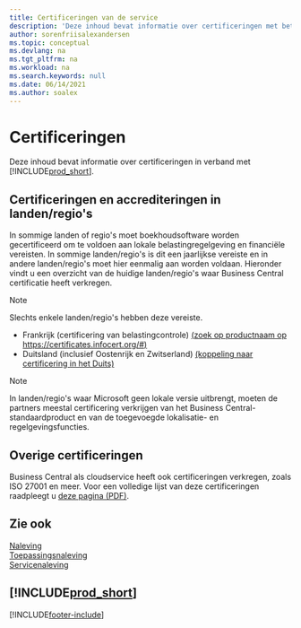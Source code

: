 ```yaml
---
title: Certificeringen van de service
description: 'Deze inhoud bevat informatie over certificeringen met betrekking tot Business Central, zoals regiospecifieke certificeringen en accreditaties.'
author: sorenfriisalexandersen
ms.topic: conceptual
ms.devlang: na
ms.tgt_pltfrm: na
ms.workload: na
ms.search.keywords: null
ms.date: 06/14/2021
ms.author: soalex
---
```

# <a name="certifications"></a><a name="certifications"></a>Certificeringen

Deze inhoud bevat informatie over certificeringen in verband met [!INCLUDE[prod_short](../includes/prod_short.md)].  

## <a name="countryregion-specific-certifications-and-accreditations"></a><a name="countryregion-specific-certifications-and-accreditations"></a>Certificeringen en accrediteringen in landen/regio's

In sommige landen of regio's moet boekhoudsoftware worden gecertificeerd om te voldoen aan lokale belastingregelgeving en financiële vereisten. In sommige landen/regio's is dit een jaarlijkse vereiste en in andere landen/regio's moet hier eenmalig aan worden voldaan. Hieronder vindt u een overzicht van de huidige landen/regio's waar Business Central certificatie heeft verkregen.

> [!NOTE]
> Slechts enkele landen/regio's hebben deze vereiste.

- Frankrijk (certificering van belastingcontrole) [(zoek op productnaam op https://certificates.infocert.org/#)](https://certificates.infocert.org/#)  
- Duitsland (inclusief Oostenrijk en Zwitserland) [(koppeling naar certificering in het Duits)](https://www.bdo.de/de-de/themen/softwarebescheinungen/bdo/microsoft-dynamics-365-business-central)  

> [!NOTE]  
> In landen/regio's waar Microsoft geen lokale versie uitbrengt, moeten de partners meestal certificering verkrijgen van het Business Central-standaardproduct en van de toegevoegde lokalisatie- en regelgevingsfuncties.

## <a name="other-certifications"></a><a name="other-certifications"></a>Overige certificeringen

Business Central als cloudservice heeft ook certificeringen verkregen, zoals ISO 27001 en meer. Voor een volledige lijst van deze certificeringen raadpleegt u [deze pagina (PDF)](https://aka.ms/d365-compliance-list).

## <a name="see-also"></a><a name="see-also"></a>Zie ook

[Naleving](compliance-overview.md)  
[Toepassingsnaleving](compliance-application-compliance.md)  
[Servicenaleving](compliance-service-compliance.md)  

## [!INCLUDE[prod_short](../includes/free_trial_md.md)]


[!INCLUDE[footer-include](../includes/footer-banner.md)]
